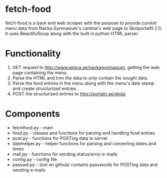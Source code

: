 fetch-food
==========
fetch-food is a back end web scraper with the purpose to provide current menu data from Nacka Gymnasium's cantina's web page to SkolportalN 2.0. It uses BeautifulSoup along with the built in python HTML parser.


Functionality
=============
1. GET request to http://www.amica.se/nackagymnasium, getting the web page containing the menu.
2. Parse the HTML and trim the data to only contain the sought data.
3. Parse the food entries in the menu along with the menu's date stamp and create structurized entries.
4. POST the structurized entries to http://portaln.se/skola


Components
==========
* fetchfood.py - main
* food.py - classes and functions for parsing and handling food entries
* post.py - functions for POSTing data to server
* datehelper.py - helper functions for parsing and converting dates and times
* mail.py - functions for sending status/error e-mails
* config.py - config file
* passwd.py - (not on github) contains passwords for POSTing data and sending e-mails
